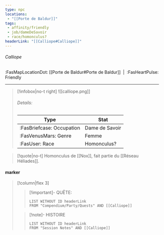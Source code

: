 ```yaml
---
type: npc
locations:
 - "[[Porte de Baldur]]"
tags:
 - affinity/friendly
 - job/dameDeSavoir
 - race/homonculus?
headerLink: "[[Calliope#Calliope]]"
---
```

###### Calliope
<span class="sub2">:FasMapLocationDot: [[Porte de Baldur#Porte de Baldur]]&nbsp;&nbsp;|&nbsp;&nbsp;:FasHeartPulse: Friendly </span>
___

> [!infobox|no-t right]
> ![[calliope.png]]
> ###### Details:
> | Type | Stat |
> | ---- | ---- |
> | :FasBriefcase: Occupation |  Dame de Savoir |
> | :FasVenusMars: Genre | Femme |
> | :FasUser: Race | Homonculus? |
<span class="clearfix"></span>

> [!quote|no-t]
>Homonculus de [[Nox]], fait partie du [[Réseau Héliades]].
#### marker
> [!column|flex 3]
>> [!important]- QUÊTE:
>>```dataview
>>LIST WITHOUT ID headerLink
>>FROM "Compendium/Party/Quests" AND [[Calliope]]
>
>>[!note]- HISTOIRE
>>```dataview
>>LIST WITHOUT ID headerLink
>>FROM "Session Notes" AND [[Calliope]]

